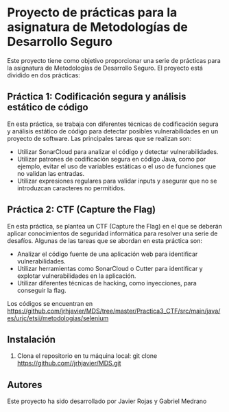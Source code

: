 # Proyecto de prácticas para la asignatura de Metodologías de Desarrollo Seguro

Este proyecto tiene como objetivo proporcionar una serie de prácticas para la asignatura de Metodologías de Desarrollo Seguro. El proyecto está dividido en dos prácticas:

## Práctica 1: Codificación segura y análisis estático de código

En esta práctica, se trabaja con diferentes técnicas de codificación segura y análisis estático de código para detectar posibles vulnerabilidades en un proyecto de software. Las principales tareas que se realizan son:

- Utilizar SonarCloud para analizar el código y detectar vulnerabilidades.
- Utilizar patrones de codificación segura en código Java, como por ejemplo, evitar el uso de variables estáticas o el uso de funciones que no validan las entradas.
- Utilizar expresiones regulares para validar inputs y asegurar que no se introduzcan caracteres no permitidos.

## Práctica 2: CTF (Capture the Flag)

En esta práctica, se plantea un CTF (Capture the Flag) en el que se deberán aplicar conocimientos de seguridad informática para resolver una serie de desafíos. Algunas de las tareas que se abordan en esta práctica son:

- Analizar el código fuente de una aplicación web para identificar vulnerabilidades.
- Utilizar herramientas como SonarCloud o Cutter para identificar y explotar vulnerabilidades en la aplicación.
- Utilizar diferentes técnicas de hacking, como inyecciones, para conseguir la flag.

Los códigos se encuentran en https://github.com/jrhjavier/MDS/tree/master/Practica3_CTF/src/main/java/es/urjc/etsii/metodologias/selenium

## Instalación

1. Clona el repositorio en tu máquina local:
git clone https://github.com//jrhjavier/MDS.git

## Autores

Este proyecto ha sido desarrollado por Javier Rojas y Gabriel Medrano
